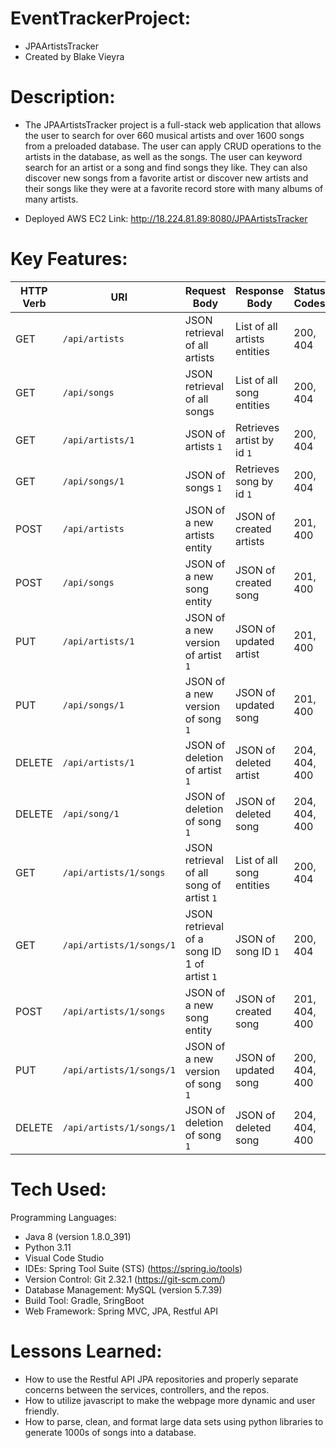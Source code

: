 # EventTrackerProject:

- JPAArtistsTracker
- Created by Blake Vieyra

# Description:

- The JPAArtistsTracker project is a full-stack web application that allows the user to search for over 660 musical artists and over 1600 songs from a preloaded database. The user can apply CRUD operations to the artists in the database, as well as the songs. The user can keyword search for an artist or a song and find songs they like. They can also discover new songs from a favorite artist or discover new artists and their songs like they were at a favorite record store with many albums of many artists. 
  
- Deployed AWS EC2 Link: http://18.224.81.89:8080/JPAArtistsTracker

# Key Features:

| HTTP Verb | URI               | Request Body | Response Body | Status Codes |
|-----------|-------------------|--------------|---------------|---------|
| GET       | `/api/artists`      | JSON retrieval of all artists | List of all artists entities | 200, 404 |
| GET       | `/api/songs`      | JSON retrieval of all songs | List of all song entities | 200, 404 |
| GET       | `/api/artists/1`   |  JSON of artists `1` | Retrieves artist by id  `1`| 200, 404 |
| GET       | `/api/songs/1`   |  JSON of songs `1` | Retrieves song by id  `1`| 200, 404 |
| POST      | `/api/artists`      | JSON of a new artists entity  | JSON of created artists | 201, 400 |
| POST      | `/api/songs`      | JSON of a new song entity  | JSON of created song | 201, 400 |
| PUT       | `/api/artists/1`   | JSON of a new version of artist `1` | JSON of updated artist | 201, 400 |
| PUT       | `/api/songs/1`   | JSON of a new version of song `1` | JSON of updated song | 201, 400 |
| DELETE    | `/api/artists/1`   | JSON of deletion of artist `1` | JSON of deleted artist | 204, 404, 400 |  
| DELETE    | `/api/song/1`   | JSON of deletion of song `1` | JSON of deleted song | 204, 404, 400 |  
| GET       | `/api/artists/1/songs`      | JSON retrieval of all song of artist `1` | List of all song entities | 200, 404 |
| GET       | `/api/artists/1/songs/1`   | JSON retrieval of a song ID 1 of artist `1` | JSON of song ID `1` | 200, 404 |
| POST      | `/api/artists/1/songs`      | JSON of a new song entity  | JSON of created song | 201, 404, 400 | 
| PUT       | `/api/artists/1/songs/1`   | JSON of a new version of song `1` | JSON of updated song | 200, 404, 400 |              
| DELETE    | `/api/artists/1/songs/1`   | JSON of deletion of song `1` | JSON of deleted song | 204, 404, 400 |              

# Tech Used:

Programming Languages:
- Java 8 (version 1.8.0_391)
- Python 3.11
- Visual Code Studio
- IDEs: Spring Tool Suite (STS) (https://spring.io/tools)
- Version Control: Git 2.32.1 (https://git-scm.com/)
- Database Management: MySQL (version 5.7.39)
- Build Tool: Gradle, SringBoot
- Web Framework: Spring MVC, JPA, Restful API

# Lessons Learned:

- How to use the Restful API JPA repositories and properly separate concerns between the services, controllers, and the repos.
- How to utilize javascript to make the webpage more dynamic and user friendly.
- How to parse, clean, and format large data sets using python libraries to generate 1000s of songs into a database.

